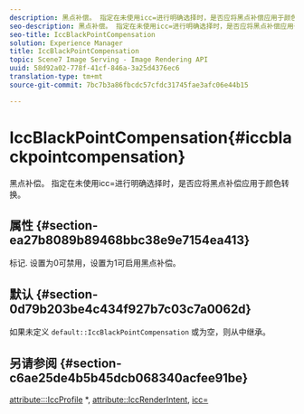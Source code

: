 ```yaml
---
description: 黑点补偿。 指定在未使用icc=进行明确选择时，是否应将黑点补偿应用于颜色转换。
seo-description: 黑点补偿。 指定在未使用icc=进行明确选择时，是否应将黑点补偿应用于颜色转换。
seo-title: IccBlackPointCompensation
solution: Experience Manager
title: IccBlackPointCompensation
topic: Scene7 Image Serving - Image Rendering API
uuid: 58d92a02-778f-41cf-846a-3a25d4376ec6
translation-type: tm+mt
source-git-commit: 7bc7b3a86fbcdc57cfdc31745fae3afc06e44b15

---
```



# IccBlackPointCompensation{#iccblackpointcompensation}

黑点补偿。 指定在未使用icc=进行明确选择时，是否应将黑点补偿应用于颜色转换。

## 属性 {#section-ea27b8089b89468bbc38e9e7154ea413}

标记. 设置为0可禁用，设置为1可启用黑点补偿。

## 默认 {#section-0d79b203be4c434f927b7c03c7a0062d}

如果未定义 `default::IccBlackPointCompensation` 或为空，则从中继承。

## 另请参阅 {#section-c6ae25de4b5b45dcb068340acfee91be}

[attribute:::IccProfile](../../../../../is-api/image-catalog/image-serving-api-ref/c-image-catalog-reference/c-attributes-reference/r-iccprofilecmyk.md#reference-db89f9dac33e447cadb359ec1ba27ee0) *, [attribute::IccRenderIntent](../../../../../is-api/image-catalog/image-serving-api-ref/c-image-catalog-reference/c-attributes-reference/r-iccrenderintent.md#reference-012f207f28bd4406a5368d23ed95a51f), [icc=](../../../../../is-api/http-ref/image-serving-api-ref/c-http-protocol-reference/c-command-reference/r-icc.md#reference-182b5679e21e4df3b4d330535a5a7517)
